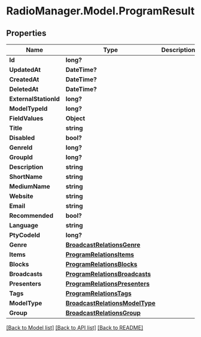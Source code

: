 # RadioManager.Model.ProgramResult
## Properties

Name | Type | Description | Notes
------------ | ------------- | ------------- | -------------
**Id** | **long?** |  | 
**UpdatedAt** | **DateTime?** |  | [optional] 
**CreatedAt** | **DateTime?** |  | [optional] 
**DeletedAt** | **DateTime?** |  | [optional] 
**ExternalStationId** | **long?** |  | [optional] 
**ModelTypeId** | **long?** |  | 
**FieldValues** | **Object** |  | [optional] 
**Title** | **string** |  | 
**Disabled** | **bool?** |  | [optional] 
**GenreId** | **long?** |  | [optional] 
**GroupId** | **long?** |  | [optional] 
**Description** | **string** |  | [optional] 
**ShortName** | **string** |  | [optional] 
**MediumName** | **string** |  | [optional] 
**Website** | **string** |  | [optional] 
**Email** | **string** |  | [optional] 
**Recommended** | **bool?** |  | [optional] 
**Language** | **string** |  | [optional] 
**PtyCodeId** | **long?** |  | [optional] 
**Genre** | [**BroadcastRelationsGenre**](BroadcastRelationsGenre.md) |  | [optional] 
**Items** | [**ProgramRelationsItems**](ProgramRelationsItems.md) |  | [optional] 
**Blocks** | [**ProgramRelationsBlocks**](ProgramRelationsBlocks.md) |  | [optional] 
**Broadcasts** | [**ProgramRelationsBroadcasts**](ProgramRelationsBroadcasts.md) |  | [optional] 
**Presenters** | [**ProgramRelationsPresenters**](ProgramRelationsPresenters.md) |  | [optional] 
**Tags** | [**ProgramRelationsTags**](ProgramRelationsTags.md) |  | [optional] 
**ModelType** | [**BroadcastRelationsModelType**](BroadcastRelationsModelType.md) |  | [optional] 
**Group** | [**BroadcastRelationsGroup**](BroadcastRelationsGroup.md) |  | [optional] 

[[Back to Model list]](../README.md#documentation-for-models) [[Back to API list]](../README.md#documentation-for-api-endpoints) [[Back to README]](../README.md)


